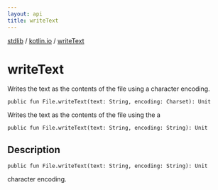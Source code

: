 ```yaml
---
layout: api
title: writeText
---
```

[stdlib](../index.md) / [kotlin.io](index.md) / [writeText](writeText.md)

# writeText
Writes the text as the contents of the file using a character encoding.
```
public fun File.writeText(text: String, encoding: Charset): Unit
```
Writes the text as the contents of the file using the a
```
public fun File.writeText(text: String, encoding: String): Unit
```
## Description
```
public fun File.writeText(text: String, encoding: String): Unit
```
character encoding.

